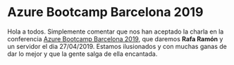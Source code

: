 # Azure Bootcamp Barcelona 2019


Hola a todos. Simplemente comentar que nos han aceptado la charla en la conferencia [Azure Bootcamp Barcelona 2019](https://catazurebootcamp.azurewebsites.net/), que daremos **Rafa Ramón** y un servidor el dia 27/04/2019. Estamos ilusionados y con muchas ganas de dar lo mejor y que la gente salga de ella encantada.
